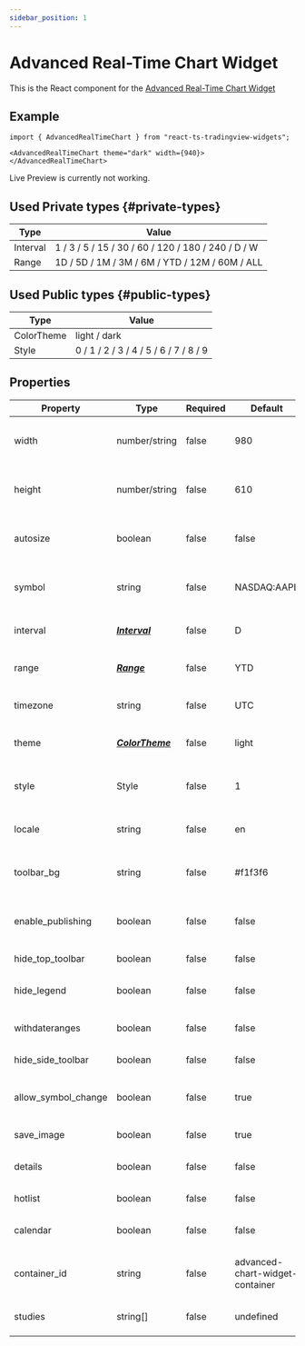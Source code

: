 ```yaml
---
sidebar_position: 1
---
```


# Advanced Real-Time Chart Widget

This is the React component for the [Advanced Real-Time Chart Widget](https://www.tradingview.com/widget/advanced-chart/)

## Example

```
import { AdvancedRealTimeChart } from "react-ts-tradingview-widgets";

<AdvancedRealTimeChart theme="dark" width={940}></AdvancedRealTimeChart>
```

Live Preview is currently not working.

<!-- import { AdvancedRealTimeChart} from "react-ts-tradingview-widgets";

<AdvancedRealTimeChart theme="dark" width={940} largeChartUrl></AdvancedRealTimeChart> -->

## Used Private types {#private-types}

| Type     | Value                                              |
| -------- | -------------------------------------------------- |
| Interval | 1 / 3 / 5 / 15 / 30 / 60 / 120 / 180 / 240 / D / W |
| Range    | 1D / 5D / 1M / 3M / 6M / YTD / 12M / 60M / ALL     |

## Used Public types {#public-types}

| Type       | Value                                 |
| ---------- | ------------------------------------- |
| ColorTheme | light / dark                          |
| Style      | 0 / 1 / 2 / 3 / 4 / 5 / 6 / 7 / 8 / 9 |

## Properties

| Property            | Type                              | Required | Default                         | Description                                                                                  |
| ------------------- | --------------------------------- | -------- | ------------------------------- | -------------------------------------------------------------------------------------------- |
| width               | number/string                     | false    | 980                             | Sets a static width on the component                                                         |
| height              | number/string                     | false    | 610                             | Sets a static height on the component                                                        |
| autosize            | boolean                           | false    | false                           | Sets the width and height to 100%                                                            |
| symbol              | string                            | false    | NASDAQ:AAPL                     | Sets the default ticker symbol                                                               |
| interval            | [_**Interval**_](#private-types)  | false    | D                               | Sets the default interval                                                                    |
| range               | [_**Range**_](#private-types)     | false    | YTD                             | Sets the default range                                                                       |
| timezone            | string                            | false    | UTC                             | Sets the default timezone                                                                    |
| theme               | [_**ColorTheme**_](#public-types) | false    | light                           | Sets the default theme                                                                       |
| style               | Style                             | false    | 1                               | Sets the default [style](https://www.tradingview.com/widget/advanced-chart/) (Bars, Candles) |
| locale              | string                            | false    | en                              | Sets the default locale                                                                      |
| toolbar_bg          | string                            | false    | #f1f3f6                         | Sets the default toolbar background                                                          |
| enable_publishing   | boolean                           | false    | false                           | Show the publishing button on the chart                                                      |
| hide_top_toolbar    | boolean                           | false    | false                           | Hide top toolbar                                                                             |
| hide_legend         | boolean                           | false    | false                           | Show symbol description                                                                      |
| withdateranges      | boolean                           | false    | false                           | Show bottom toolbar                                                                          |
| hide_side_toolbar   | boolean                           | false    | false                           | Hide side toolbar                                                                            |
| allow_symbol_change | boolean                           | false    | true                            | Allow symbol change in chart                                                                 |
| save_image          | boolean                           | false    | true                            | Get image button                                                                             |
| details             | boolean                           | false    | false                           | Show details sidebar                                                                         |
| hotlist             | boolean                           | false    | false                           | Show hotlist sidebar                                                                         |
| calendar            | boolean                           | false    | false                           | Show calendar sidebar                                                                        |
| container_id        | string                            | false    | advanced-chart-widget-container | Set container_id generated [here](https://www.tradingview.com/widget/advanced-chart/)        |
| studies             | string[]                          | false    | undefined                       | Add default indicators to chart                                                              |
